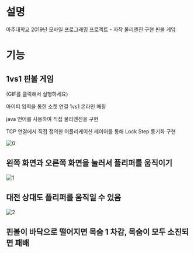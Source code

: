 # 설명
아주대학교 2019년 모바일 프로그래밍 프로젝트 - 자작 물리엔진 구현 핀볼 게임

# 기능

## 1vs1 핀볼 게임

(GIF를 클릭해서 실행하세요)

아이피 입력을 통한 소켓 연결 1vs1 온라인 매칭

java 언어를 사용하여 직접 물리엔진을 구현

TCP 연결에서 직접 정의한 어플리케이션 레이어를 통해 Lock Step 동기화 구현

![0](https://github.com/nyanpasu-life/DIY-Physics-Pinball-App/assets/118531617/aa75ff5b-dda3-42f4-b861-d4daa4c79de3)

## 왼쪽 화면과 오른쪽 화면을 눌러서 플리퍼를 움직이기

![1](https://github.com/nyanpasu-life/DIY-Physics-Pinball-App/assets/118531617/a01a7428-75da-445f-b983-47b50c19f5b6)

## 대전 상대도 플리퍼를 움직일 수 있음

![2](https://github.com/nyanpasu-life/DIY-Physics-Pinball-App/assets/118531617/c4797322-a3f1-4c88-be9e-7d23d65d942b)


## 핀볼이 바닥으로 떨어지면 목숨 1 차감, 목숨이 모두 소진되면 패배
